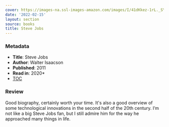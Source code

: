 ```yaml
---
cover: https://images-na.ssl-images-amazon.com/images/I/41dKkez-1rL._SY291_BO1,204,203,200_QL40_FMwebp_.jpg
date: '2022-02-15'
layout: section
source: books
title: Steve Jobs
---
```


### Metadata
- **Title**: Steve Jobs
- **Author**: Walter Isaacson
- **Published**: 2011
- **Read in**: 2020*
- [TOC](https://library.villanova.edu/Find/Record/1339444/TOC)

### Review

Good biography, certainly worth your time. It's also a good overview of some technological innovations in the second half of the 20th century. I’m not like a big Steve Jobs fan, but I still admire him for the way he approached many things in life.